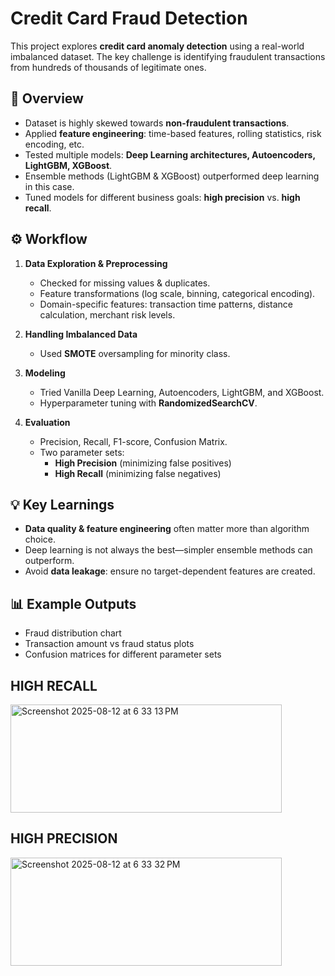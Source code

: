 # Credit Card Fraud Detection

This project explores **credit card anomaly detection** using a real-world imbalanced dataset. The key challenge is identifying fraudulent transactions from hundreds of thousands of legitimate ones.

## 📌 Overview
- Dataset is highly skewed towards **non-fraudulent transactions**.
- Applied **feature engineering**: time-based features, rolling statistics, risk encoding, etc.
- Tested multiple models: **Deep Learning architectures, Autoencoders, LightGBM, XGBoost**.
- Ensemble methods (LightGBM & XGBoost) outperformed deep learning in this case.
- Tuned models for different business goals: **high precision** vs. **high recall**.

## ⚙️ Workflow
1. **Data Exploration & Preprocessing**
   - Checked for missing values & duplicates.
   - Feature transformations (log scale, binning, categorical encoding).
   - Domain-specific features: transaction time patterns, distance calculation, merchant risk levels.

2. **Handling Imbalanced Data**
   - Used **SMOTE** oversampling for minority class.

3. **Modeling**
   - Tried Vanilla Deep Learning, Autoencoders, LightGBM, and XGBoost.
   - Hyperparameter tuning with **RandomizedSearchCV**.

4. **Evaluation**
   - Precision, Recall, F1-score, Confusion Matrix.
   - Two parameter sets:
     - **High Precision** (minimizing false positives)
     - **High Recall** (minimizing false negatives)

## 💡 Key Learnings
- **Data quality & feature engineering** often matter more than algorithm choice.
- Deep learning is not always the best—simpler ensemble methods can outperform.
- Avoid **data leakage**: ensure no target-dependent features are created.

## 📊 Example Outputs
- Fraud distribution chart
- Transaction amount vs fraud status plots
- Confusion matrices for different parameter sets


## HIGH RECALL

<img width="434" height="173" alt="Screenshot 2025-08-12 at 6 33 13 PM" src="https://github.com/user-attachments/assets/74326d54-60d7-4ffe-877d-5a2f4b29ec47" />

## HIGH PRECISION

<img width="434" height="173" alt="Screenshot 2025-08-12 at 6 33 32 PM" src="https://github.com/user-attachments/assets/cadadc67-cdcb-4a2b-af00-c150a3a2ec99" />


